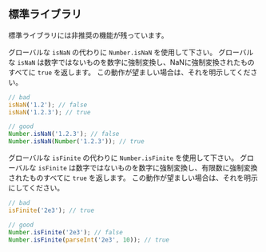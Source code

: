 ## 標準ライブラリ

標準ライブラリには非推奨の機能が残っています。

グローバルな `isNaN` の代わりに `Number.isNaN` を使用して下さい。
グローバルな `isNaN` は数字ではないものを数字に強制変換し、NaNに強制変換されたものすべてに `true` を返します。
この動作が望ましい場合は、それを明示してください。

```js
// bad
isNaN('1.2'); // false
isNaN('1.2.3'); // true

// good
Number.isNaN('1.2.3'); // false
Number.isNaN(Number('1.2.3')); // true
```

グローバルな `isFinite` の代わりに `Number.isFinite` を使用して下さい。
グローバルな `isFinite` は数字ではないものを数字に強制変換し、有限数に強制変換されたものすべてに `true` を返します。
この動作が望ましい場合は、それを明示にしてください。

```js
// bad
isFinite('2e3'); // true

// good
Number.isFinite('2e3'); // false
Number.isFinite(parseInt('2e3', 10)); // true
```